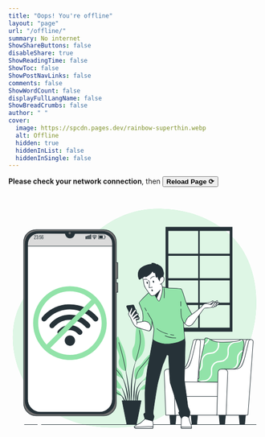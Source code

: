 ```yaml
---
title: "Oops! You're offline"
layout: "page"
url: "/offline/"
summary: No internet
ShowShareButtons: false
disableShare: true
ShowReadingTime: false
ShowToc: false
ShowPostNavLinks: false
comments: false
ShowWordCount: false
displayFullLangName: false
ShowBreadCrumbs: false
author: " "
cover:
  image: https://spcdn.pages.dev/rainbow-superthin.webp
  alt: Offline
  hidden: true
  hiddenInList: false
  hiddenInSingle: false
---
```


**Please check your network connection**, then <button class="comment-button" type="button" onClick="window.location.reload()"><b>Reload Page ⟳</b></button>


<?xml version="1.0" encoding="utf-8"?>
<!-- Generator: Adobe Illustrator 27.5.0, SVG Export Plug-In . SVG Version: 6.00 Build 0)  -->
<svg version="1.1" xmlns="http://www.w3.org/2000/svg" xmlns:xlink="http://www.w3.org/1999/xlink" x="0px" y="0px"
	 viewBox="0 0 500 500" style="enable-background:new 0 0 500 500;" xml:space="preserve">
<g id="Background_Simple">
	<g>
		<path style="fill:#92E3A9;" d="M464.497,113.473c-1.584-2.687-3.246-5.323-4.987-7.903
			c-23.183-34.346-63.071-57.838-102.312-68.458c-17.184-4.651-34.93-7.089-52.711-7.692
			c-116.614-3.953-163.062,87.955-201.604,111.673S5.045,205.329,8.998,290.319S74.223,455.358,192.814,460.3
			c118.591,4.941,126.497-48.424,192.71-68.19c43.819-13.08,74.952-57.26,90.197-98.088
			C496.496,238.38,495.517,166.106,464.497,113.473z"/>
		<path style="opacity:0.7;fill:#FFFFFF;" d="M464.497,113.473c-1.584-2.687-3.246-5.323-4.987-7.903
			c-23.183-34.346-63.071-57.838-102.312-68.458c-17.184-4.651-34.93-7.089-52.711-7.692
			c-116.614-3.953-163.062,87.955-201.604,111.673S5.045,205.329,8.998,290.319S74.223,455.358,192.814,460.3
			c118.591,4.941,126.497-48.424,192.71-68.19c43.819-13.08,74.952-57.26,90.197-98.088
			C496.496,238.38,495.517,166.106,464.497,113.473z"/>
	</g>
</g>
<g id="Window">
	<g>
		<polygon style="fill:#263238;stroke:#263238;stroke-miterlimit:10;" points="438.561,121.493 438.561,118.197 377.696,118.197 
			377.696,69.417 375.718,69.417 375.718,118.197 315.293,118.197 315.293,121.493 375.718,121.493 375.718,166.652 
			315.293,166.652 315.293,169.948 375.718,169.948 375.718,215.107 315.293,215.107 315.293,218.403 375.718,218.403 
			375.718,265.854 377.696,265.854 377.696,218.403 438.561,218.403 438.561,215.107 377.696,215.107 377.696,169.948 
			438.561,169.948 438.561,166.652 377.696,166.652 377.696,121.493 		"/>
		<path style="fill:#263238;stroke:#263238;stroke-miterlimit:10;" d="M311.118,65.462v205.666h131.178V65.462H311.118z
			 M437.868,264.185H315.547V72.405h122.321V264.185z"/>
	</g>
</g>
<g id="Plant">
	<g>
		<g>
			<path style="fill:#263238;" d="M253.995,323.918l0.002-0.006c0.02-0.05-0.004-0.107-0.054-0.128
				c-0.051-0.022-0.11,0.001-0.132,0.052c-3.031,6.999-5.161,14.346-6.941,21.757c-1.717,7.431-2.96,14.97-3.829,22.556
				l-0.543,5.701c-0.084,0.951-0.187,1.901-0.255,2.853l-0.156,2.86c-0.082,1.908-0.199,3.816-0.253,5.725l0.052,5.73l0.064,2.863
				c0.042,0.954,0.111,1.906,0.176,2.859c0.144,1.904,0.261,3.809,0.435,5.709c0.365,3.798,0.936,7.576,1.524,11.338
				c0.007,0.048,0.049,0.085,0.1,0.085c0.055,0,0.1-0.045,0.1-0.101v-0.005c-0.01-1.91-0.091-3.809-0.133-5.71
				c-0.055-1.899-0.22-3.789-0.194-5.689c0.009-1.899-0.041-3.793-0.062-5.687l-0.053-2.84l0.051-2.84l0.026-5.677l0.154-5.674
				l0.059-2.839c0.036-0.946,0.107-1.889,0.159-2.835l0.349-5.671c0.664-7.546,1.701-15.065,3.212-22.497
				C249.359,338.383,251.225,330.987,253.995,323.918z"/>
			<path style="fill:#263238;" d="M254.808,353.604c0.014-0.051-0.012-0.108-0.063-0.125c-0.052-0.018-0.11,0.01-0.128,0.062
				c-1.634,4.717-2.938,9.542-4.041,14.418c-1.054,4.884-1.881,9.833-2.386,14.819c-0.504,4.968-1.06,9.942-1.128,14.937
				c-0.077,4.993,0.003,9.992,0.531,14.98c0.005,0.046,0.042,0.085,0.09,0.09c0.056,0.006,0.105-0.034,0.111-0.09
				c0.577-4.973,0.929-9.935,1.273-14.894c0.352-4.957,0.4-9.929,0.723-14.888c0.3-4.944,0.92-9.868,1.771-14.76
				C252.395,363.259,253.435,358.385,254.808,353.604z"/>
			<path style="fill:#263238;" d="M271.266,364.047c-0.03-0.047-0.092-0.061-0.138-0.031c-4.12,2.608-7.794,5.893-11.005,9.594
				c-1.578,1.878-3.045,3.845-4.303,5.983l-0.884,1.669l-0.692,1.734c-0.249,0.575-0.424,1.167-0.604,1.758
				c-0.178,0.591-0.377,1.18-0.536,1.776c-1.236,4.77-2.055,9.63-2.277,14.517c-0.199,4.883-0.106,9.773,0.546,14.622
				c0.007,0.046,0.045,0.084,0.093,0.087c0.055,0.004,0.104-0.038,0.108-0.093l1.254-14.474c0.5-4.785,0.806-9.598,1.833-14.271
				c0.131-0.582,0.298-1.151,0.445-1.728c0.149-0.576,0.294-1.156,0.508-1.704l0.588-1.673l0.756-1.58
				c1.115-2.091,2.478-4.091,3.943-5.987c2.939-3.793,6.397-7.25,10.333-10.057l0.006-0.004
				C271.283,364.152,271.295,364.092,271.266,364.047z"/>
			<path style="fill:#263238;" d="M263.301,382.643c-2.243,1.448-3.743,3.725-5.004,6.016c-1.202,2.342-2.149,4.824-2.804,7.37
				c-0.197,0.631-0.352,1.269-0.489,1.912l-0.454,1.924c-0.231,1.292-0.413,2.599-0.486,3.909c-0.017,1.313-0.055,2.625,0.034,3.934
				c0.109,1.309,0.258,2.614,0.516,3.909c0.009,0.037,0.04,0.072,0.08,0.08c0.055,0.011,0.109-0.025,0.12-0.08
				c0.317-1.291,0.525-2.571,0.693-3.848c0.203-1.274,0.402-2.54,0.554-3.807c0.186-1.262,0.353-2.52,0.451-3.792
				c0.176-1.254,0.269-2.537,0.544-3.776c0.44-2.509,1.166-4.959,2.146-7.301c0.976-2.323,2.247-4.638,4.202-6.275l0.015-0.013
				c0.038-0.032,0.047-0.088,0.02-0.13C263.409,382.626,263.347,382.613,263.301,382.643z"/>
			<path style="fill:#263238;" d="M240.22,397.141c-0.541-6.425-1.601-12.786-2.603-19.145c-1.005-6.359-2.112-12.698-3.276-19.026
				c-1.204-6.321-2.464-12.629-3.826-18.915c-0.012-0.052-0.063-0.087-0.116-0.078c-0.055,0.01-0.091,0.062-0.081,0.117
				c1.1,6.334,2.095,12.686,3.034,19.043c0.964,6.353,1.872,12.714,2.676,19.086c0.785,6.375,1.397,12.765,2.196,19.128l2.35,19.127
				c0.006,0.048,0.045,0.087,0.095,0.089c0.055,0.003,0.102-0.04,0.105-0.096c0.073-1.612,0.075-3.223,0.115-4.839
				c0.014-1.615-0.066-3.223-0.094-4.837C240.736,403.567,240.461,400.356,240.22,397.141z"/>
			<path style="fill:#263238;" d="M236.367,397.048c-0.344-2.545-0.811-5.075-1.297-7.597l-0.902-3.751
				c-0.295-1.251-0.576-2.504-0.942-3.739c-1.282-4.977-2.921-9.87-4.911-14.611l-0.77-1.768l-0.856-1.73
				c-0.544-1.165-1.203-2.274-1.828-3.397c-1.343-2.188-2.738-4.375-4.638-6.149c-0.039-0.036-0.099-0.036-0.138,0.001
				c-0.04,0.038-0.041,0.102-0.003,0.141l0.01,0.01c1.756,1.82,3.036,4.068,4.242,6.289c0.559,1.143,1.149,2.266,1.627,3.445
				l0.755,1.749l0.669,1.785c1.78,4.757,3.208,9.646,4.282,14.616c0.585,2.472,0.974,4.992,1.452,7.484l0.602,3.766
				c0.218,1.252,0.486,2.495,0.662,3.755c0.401,2.512,0.863,5.017,1.302,7.531c0.389,2.52,0.85,5.036,1.381,7.555
				c0.01,0.045,0.051,0.083,0.099,0.083c0.056,0,0.101-0.045,0.101-0.1c0.011-2.567-0.048-5.136-0.179-7.7
				C236.937,402.154,236.634,399.603,236.367,397.048z"/>
			<path style="fill:#263238;" d="M231.049,397.376c-1.191-3.371-2.568-6.671-4.069-9.907c-1.54-3.218-3.203-6.375-5.117-9.382
				c-0.03-0.042-0.09-0.059-0.136-0.033c-0.048,0.028-0.064,0.09-0.035,0.138c1.672,3.123,3.086,6.381,4.368,9.675
				c1.304,3.286,2.48,6.621,3.465,10.009c1.005,3.384,1.724,6.834,2.625,10.233c0.947,3.397,1.712,6.829,2.757,10.269
				c0.013,0.041,0.051,0.074,0.096,0.075c0.056,0.001,0.102-0.044,0.103-0.1c0.051-3.589-0.302-7.176-1-10.689
				C233.476,404.128,232.233,400.745,231.049,397.376z"/>
			<path style="fill:#263238;" d="M230.829,408.605c-0.609-2.111-1.648-4.078-2.828-5.931c-1.159-1.863-2.504-3.624-4.117-5.116
				c-0.83-0.719-1.68-1.412-2.619-1.975c-0.925-0.578-1.906-1.066-2.97-1.343c-0.046-0.012-0.096,0.011-0.116,0.056
				c-0.022,0.05,0,0.109,0.051,0.132l0.012,0.005c1.925,0.856,3.552,2.275,4.927,3.827c1.394,1.555,2.506,3.339,3.433,5.198
				c0.975,1.846,1.479,3.886,2.327,5.787c0.374,0.975,0.746,1.956,1.178,2.929c0.367,0.993,0.774,1.984,1.292,2.969l0.003,0.005
				c0.016,0.031,0.049,0.053,0.087,0.055c0.057,0.002,0.105-0.042,0.107-0.099c0.046-1.099-0.018-2.193-0.123-3.284
				C231.315,410.742,231.087,409.671,230.829,408.605z"/>
		</g>
		<path style="fill:#92E3A9;" d="M231.226,349.253c0,0-10.529-2.43-12.958-13.768c-2.43-11.339,5.399-6.479-1.62-24.297
			c-7.019-17.818-5.399-21.867-2.97-26.996c2.43-5.13,3.78-3.51,5.939,3.24c2.16,6.749,9.989,17.278,12.958,36.985
			S231.226,349.253,231.226,349.253z"/>
		<path style="fill:#92E3A9;" d="M252.014,330.086c0,0-7.019-2.43-7.289-15.658c-0.27-13.228,5.129-10.529,5.939-26.997
			c0.81-16.468,1.89-28.076,4.859-28.346c2.97-0.27,10.799,8.099,13.498,26.457c2.7,18.358-3.51,30.506-8.909,35.905
			C254.713,326.846,252.014,330.086,252.014,330.086z"/>
		<path style="fill:#92E3A9;" d="M227.447,365.181c0,0-1.62-9.719-4.859-14.308c-3.24-4.589-10.259-8.639-14.848-17.548
			c-4.589-8.909-9.719-13.228-9.449-0.54c0.27,12.688,5.939,19.168,12.958,23.487C218.268,360.592,227.447,365.181,227.447,365.181z
			"/>
		<path style="fill:#92E3A9;" d="M224.477,381.919c0,0-6.479-12.418-15.928-21.597c-9.449-9.179-17.008-13.768-14.308-9.179
			c2.7,4.589,5.939,4.319,10.529,12.418c4.589,8.099,3.24,14.038,9.719,18.628C220.968,386.779,224.477,381.919,224.477,381.919z"/>
		<path style="fill:#92E3A9;" d="M223.667,397.847c-0.27-0.81-0.54-6.749-9.719-11.609c-9.179-4.859-17.818-2.97-16.738-0.54
			c1.08,2.43,6.749,6.479,12.418,8.909C215.298,397.037,223.667,397.847,223.667,397.847z"/>
		<path style="fill:#92E3A9;" d="M251.474,365.721c0,0-4.049-5.129-1.89-15.928c2.16-10.799,7.019-8.099,12.418-13.768
			c5.399-5.669,4.319-6.479,9.719-12.418c5.399-5.939,10.259-9.179,12.418-6.749c2.16,2.43-1.08,9.989-4.319,14.308
			c-3.24,4.32-8.369,6.479-10.799,11.879c-2.43,5.399-1.35,14.038-7.559,18.088C255.253,365.181,251.474,365.721,251.474,365.721z"
			/>
		<path style="fill:#92E3A9;" d="M264.972,368.691c0,0,9.719-11.068,16.738-19.168c7.019-8.099,9.719-14.308,9.989-8.909
			c0.27,5.399,2.43,9.719-3.24,16.738C282.79,364.371,264.972,368.691,264.972,368.691z"/>
		<path style="fill:#92E3A9;" d="M259.843,386.509c0,0-0.27-4.319,15.118-14.308c15.388-9.989,21.867-11.878,20.247-7.829
			c-1.62,4.049-8.369,8.099-15.658,15.388C272.261,387.049,259.843,386.509,259.843,386.509z"/>
		<path style="fill:none;stroke:#263238;stroke-linecap:round;stroke-linejoin:round;stroke-miterlimit:10;" d="M231.868,348.103
			c0,0-3.612-19.367-7.391-33.135c-3.78-13.768-6.209-22.137-6.209-22.137"/>
		<path style="fill:none;stroke:#263238;stroke-linecap:round;stroke-linejoin:round;stroke-miterlimit:10;" d="M251.392,330.289
			c0,0,6.561-20.991,8.721-33.68c2.16-12.688-0.27-22.137-1.35-27.806"/>
		<path style="fill:none;stroke:#263238;stroke-linecap:round;stroke-linejoin:round;stroke-miterlimit:10;" d="M226.596,364.776
			c0,0-4.008-7.154-9.948-14.173c-5.939-7.019-10.529-10.798-13.228-17.548"/>
		<path style="fill:none;stroke:#263238;stroke-linecap:round;stroke-linejoin:round;stroke-miterlimit:10;" d="M251.474,365.721
			c0,0,2.16-12.958,7.289-19.707c5.129-6.749,15.388-17.278,19.438-24.027"/>
		<path style="fill:none;stroke:#263238;stroke-linecap:round;stroke-linejoin:round;stroke-miterlimit:10;" d="M223.033,397.552
			c0,0-9.085-5.914-15.564-9.154"/>
		<polygon style="fill:#263238;stroke:#263238;stroke-linecap:round;stroke-linejoin:round;stroke-miterlimit:10;" points="
			252.891,454.81 234.128,454.81 224.747,407.836 262.272,407.836 		"/>
	</g>
</g>
<g id="Floor_1_">
	<g>
		<line style="fill:none;stroke:#263238;stroke-miterlimit:10;" x1="64.803" y1="454.81" x2="489.977" y2="454.81"/>
		<line style="fill:none;stroke:#263238;stroke-miterlimit:10;" x1="31.184" y1="454.81" x2="57.552" y2="454.81"/>
	</g>
</g>
<g id="Device">
	<g>
		<g>
			<g>
				<g>
					<path style="fill:#707070;stroke:#263238;stroke-linejoin:round;stroke-miterlimit:10;" d="M216.143,167.01v-31.499h-2.849
						V95.186c0-13.728-11.129-24.857-24.857-24.857H54.92c-13.728,0-24.857,11.129-24.857,24.857v317.433
						c0,13.728,11.129,24.857,24.857,24.857h133.517c13.728,0,24.857-11.129,24.857-24.857V193.855h2.849v-18.613h-2.849v-8.233
						H216.143z"/>
					<path style="fill:#263238;stroke:#263238;stroke-linejoin:round;stroke-miterlimit:10;" d="M184.082,434.052H59.275
						c-14.544,0-26.334-11.79-26.334-26.334V100.087c0-14.544,7.454-26.334,26.334-26.334h124.807
						c17.307-0.237,26.334,11.79,26.334,26.334v307.631C210.416,422.262,198.626,434.052,184.082,434.052z"/>
					<g>
						<path style="fill:#FFFFFF;stroke:#263238;stroke-miterlimit:10;" d="M131.335,77.803l-0.05,0.185
							c-1.458,5.438-4.818,8.967-8.537,8.967h-2.14c-3.719,0-7.079-3.529-8.537-8.967l-0.049-0.185l-52.081-0.182
							C47.811,77.578,37.953,87.399,37.95,99.53L37.875,404.47c0,14.211,11.129,25.732,24.857,25.732h117.893
							c13.728,0,24.857-11.521,24.857-25.732l-0.026-307.134c-0.001-10.401-8.377-18.862-18.777-18.968L131.335,77.803z"/>
						<path style="fill:#DBDBDB;stroke:#263238;stroke-miterlimit:10;" d="M205.457,102.882l-0.001-5.545
							c-0.001-10.401-8.377-18.862-18.777-18.968l-55.344-0.566l-0.05,0.185c-1.458,5.438-4.818,8.967-8.537,8.967h-2.14
							c-3.719,0-7.079-3.529-8.537-8.967l-0.049-0.185l-52.081-0.182C47.811,77.578,37.953,87.398,37.95,99.53l-0.001,3.352H205.457
							z"/>
					</g>
				</g>
				<path style="fill:#707070;" d="M123.5,77.202c0-1.289-1.045-2.334-2.334-2.334c-1.289,0-2.334,1.045-2.334,2.334
					c0,1.289,1.045,2.334,2.334,2.334C122.456,79.535,123.5,78.49,123.5,77.202z"/>
			</g>
			<g>
				<g>
					<g>
						<path style="fill:#263238;" d="M54.399,83.144c0,2.361-2.652,3.211-2.663,5.013v0.123h2.573v0.795h-3.434v-0.672
							c0-2.528,2.652-3.021,2.652-5.225c0-0.805-0.269-1.23-0.918-1.23c-0.638,0-0.918,0.458-0.918,1.152v0.694h-0.816v-0.638
							c0-1.197,0.548-1.992,1.756-1.992C53.851,81.164,54.399,81.947,54.399,83.144z"/>
						<path style="fill:#263238;" d="M58.685,83.133v0.201c0,0.806-0.324,1.377-0.951,1.611c0.66,0.246,0.951,0.839,0.951,1.622
							v0.604c0,1.197-0.559,1.98-1.768,1.98c-1.197,0-1.756-0.783-1.756-1.98v-0.537h0.816v0.593c0,0.705,0.291,1.13,0.918,1.13
							c0.638,0,0.918-0.414,0.918-1.208v-0.604c0-0.772-0.325-1.141-0.985-1.163h-0.47v-0.784h0.514
							c0.582-0.022,0.94-0.391,0.94-1.074v-0.359c0-0.805-0.28-1.219-0.918-1.219c-0.627,0-0.918,0.436-0.918,1.141v0.403h-0.816
							v-0.358c0-1.197,0.559-1.97,1.756-1.97C58.126,81.164,58.685,81.936,58.685,83.133z"/>
						<path style="fill:#263238;" d="M60.376,83.726v1.086h-0.839v-1.086H60.376z M60.376,87.989v1.086h-0.839v-1.086H60.376z"/>
						<path style="fill:#263238;" d="M62.144,84.431c0.246-0.425,0.638-0.649,1.164-0.649c1.007,0,1.454,0.738,1.454,1.857v1.533
							c0,1.197-0.57,1.98-1.767,1.98c-1.198,0-1.757-0.783-1.757-1.98v-0.526h0.816v0.581c0,0.705,0.291,1.13,0.918,1.13
							c0.627,0,0.918-0.425,0.918-1.13v-1.521c0-0.705-0.291-1.13-0.918-1.13c-0.481,0-0.806,0.269-0.884,0.839v0.179h-0.816
							l0.213-4.352h3.088v0.783h-2.305L62.144,84.431z"/>
						<path style="fill:#263238;" d="M69.116,83.122v0.146H68.3v-0.201c0-0.705-0.291-1.119-0.929-1.119
							c-0.66,0-0.951,0.425-0.951,1.264v1.756c0.212-0.537,0.638-0.839,1.264-0.839c1.007,0,1.455,0.728,1.455,1.857v1.186
							c0,1.197-0.594,1.98-1.791,1.98c-1.208,0-1.801-0.783-1.801-1.98v-3.995c0-1.242,0.56-2.014,1.801-2.014
							C68.557,81.164,69.116,81.925,69.116,83.122z M66.42,86.053v1.174c0,0.705,0.291,1.13,0.928,1.13
							c0.627,0,0.929-0.425,0.929-1.13v-1.174c0-0.705-0.302-1.13-0.929-1.13C66.711,84.923,66.42,85.348,66.42,86.053z"/>
					</g>
					<g>
						<rect x="152.408" y="83.466" style="fill:#263238;" width="2.211" height="5.529"/>
						<rect x="155.356" y="82.359" style="fill:#263238;" width="2.211" height="6.636"/>
						<rect x="158.305" y="81.572" style="fill:#263238;" width="2.211" height="7.423"/>
						<rect x="161.253" y="80.205" style="fill:#263238;" width="2.211" height="8.79"/>
						<g>
							<g>
								<path style="fill:#263238;" d="M190.831,88.843h-13.269v-8.108h13.269V88.843z M178.3,88.106h11.794v-6.634H178.3V88.106z"
									/>
							</g>
							<g>
								<rect x="179.406" y="82.274" style="fill:#263238;" width="7.003" height="5.03"/>
							</g>
							<g>
								<rect x="190.371" y="83.834" style="fill:#263238;" width="1.669" height="1.91"/>
							</g>
						</g>
						<g>
							<path style="fill:#263238;" d="M172.698,87.079c-0.086,0-0.174-0.022-0.253-0.07c-2.7-1.605-4.485-0.115-4.56-0.052
								c-0.206,0.179-0.519,0.156-0.698-0.049c-0.179-0.206-0.16-0.516,0.046-0.696c0.096-0.084,2.378-2.039,5.719-0.054
								c0.235,0.139,0.313,0.444,0.172,0.679C173.031,86.993,172.866,87.079,172.698,87.079z"/>
						</g>
						<g>
							<path style="fill:#263238;" d="M173.697,85.413c-0.086,0-0.174-0.022-0.254-0.07c-3.904-2.322-6.528-0.076-6.555-0.054
								c-0.205,0.182-0.518,0.161-0.699-0.044c-0.181-0.205-0.162-0.519,0.044-0.699c0.032-0.029,3.197-2.74,7.717-0.054
								c0.235,0.139,0.313,0.444,0.172,0.68C174.029,85.327,173.865,85.413,173.697,85.413z"/>
						</g>
						<g>
							<path style="fill:#263238;" d="M174.603,83.484c-0.086,0-0.174-0.022-0.254-0.07c-4.945-2.94-8.232-0.172-8.37-0.052
								c-0.206,0.179-0.52,0.157-0.699-0.048c-0.18-0.205-0.16-0.517,0.046-0.697c0.039-0.035,3.945-3.376,9.53-0.054
								c0.235,0.139,0.313,0.444,0.172,0.679C174.936,83.398,174.772,83.484,174.603,83.484z"/>
						</g>
						<g>
							<path style="fill:#263238;" d="M171.206,87.91c0,0.687-0.557,1.243-1.243,1.243c-0.687,0-1.243-0.557-1.243-1.243
								c0-0.687,0.557-1.243,1.243-1.243C170.649,86.666,171.206,87.223,171.206,87.91z"/>
						</g>
					</g>
				</g>
			</g>
		</g>
		<g>
			<g>
				<path style="fill:#263238;" d="M121.532,217.659c21.986,0.341,40.333,8.681,54.78,25.363c1.973,2.278,1.732,5.439-0.47,7.329
					c-2.099,1.803-5.22,1.574-7.15-0.667c-5.252-6.098-11.341-11.147-18.476-14.892c-22.371-11.74-49.129-8.862-68.401,7.443
					c-2.656,2.247-5.02,4.853-7.414,7.392c-2.074,2.199-5.134,2.551-7.326,0.662c-2.165-1.865-2.329-5.042-0.354-7.331
					c12.108-14.033,27.342-22.328,45.703-24.865c1.438-0.199,2.888-0.353,4.337-0.419
					C118.349,217.604,119.942,217.659,121.532,217.659z"/>
				<path style="fill:#263238;" d="M123.348,238.045c13.897,0.36,26.961,6.296,37.242,18.176c2.028,2.343,1.79,5.367-0.46,7.301
					c-2.143,1.841-5.245,1.593-7.224-0.698c-5.364-6.21-11.866-10.764-19.793-12.904c-16.154-4.361-30.121-0.384-41.817,11.573
					c-0.435,0.445-0.837,0.922-1.25,1.388c-1.93,2.174-5.053,2.466-7.163,0.668c-2.225-1.896-2.456-5.029-0.51-7.323
					c4.581-5.4,10.035-9.694,16.381-12.843C105.945,239.814,113.567,238.078,123.348,238.045z"/>
				<path style="fill:#263238;" d="M146.212,272.813c-0.002,2.116-1.281,3.988-3.248,4.755c-1.98,0.772-4.18,0.258-5.663-1.421
					c-2.185-2.475-4.705-4.476-7.761-5.771c-8.343-3.535-17.547-1.339-23.751,5.669c-1.472,1.662-3.308,2.265-5.431,1.621
					c-2.042-0.619-3.22-2.09-3.535-4.197c-0.222-1.484,0.225-2.802,1.18-3.953c10.626-12.813,30.175-14.627,42.959-3.945
					c1.453,1.214,2.817,2.572,4.019,4.031c0.707,0.858,1.012,2.047,1.498,3.087C146.39,272.73,146.301,272.772,146.212,272.813z"/>
				<path style="fill:#263238;" d="M121.515,299.505c-5.701,0.003-10.228-4.52-10.224-10.215
					c0.003-5.605,4.558-10.161,10.179-10.183c5.647-0.022,10.23,4.573,10.215,10.242
					C131.671,294.993,127.156,299.502,121.515,299.505z"/>
			</g>
			<path style="fill:#92E3A9;" d="M121.578,182.037c-40.096,0-72.716,32.62-72.716,72.715c0,40.096,32.62,72.716,72.716,72.716
				c40.095,0,72.715-32.62,72.715-72.716C194.294,214.657,161.674,182.037,121.578,182.037z M58.863,254.752
				c0-34.582,28.134-62.715,62.716-62.715c16.322,0,31.203,6.272,42.372,16.527L75.39,297.125
				C65.135,285.956,58.863,271.075,58.863,254.752z M121.578,317.468c-14.665,0-28.159-5.073-38.852-13.538l88.029-88.029
				c8.465,10.692,13.538,24.186,13.538,38.851C184.294,289.334,156.16,317.468,121.578,317.468z"/>
		</g>
	</g>
</g>
<g id="Couch">
	<g>
		<polygon style="fill:#263238;stroke:#263238;stroke-miterlimit:10;" points="427.499,454.81 418.024,454.81 415.994,432.251 
			429.529,432.251 		"/>
		<polygon style="fill:#263238;stroke:#263238;stroke-miterlimit:10;" points="466.977,454.81 457.502,454.81 455.472,432.251 
			469.007,432.251 		"/>
		<polygon style="fill:#263238;stroke:#263238;stroke-miterlimit:10;" points="372.23,454.81 362.755,454.81 360.725,432.251 
			374.26,432.251 		"/>
		<polygon style="fill:#263238;stroke:#263238;stroke-miterlimit:10;" points="329.932,454.81 320.457,454.81 318.427,432.251 
			331.962,432.251 		"/>
		<path style="fill:#FFFFFF;stroke:#263238;stroke-miterlimit:10;" d="M375.171,286.9h98.519c0,0,0.393,34.249-4.683,58.5
			c-5.076,24.251-11.279,38.914-11.279,38.914h-93.619C364.109,384.314,377.997,330.674,375.171,286.9z"/>
		<g>
			<path style="fill:#92E3A9;" d="M416.056,292.128c-8.636-0.675-12.061-2.418-18.53-5.96c-8.408-4.604-10.209-1.535-9.609,3.069
				c0.601,4.604-8.17,34.961-9.972,50.306s-1.201,23.529-1.201,23.529s-5.405,4.604-1.802,6.138
				c3.603,1.535,7.207,2.046,7.207,2.046h69.665c0,0,12.374-63.605,13.575-73.835c1.201-10.23-4.204-11.253-7.207-9.719
				c-3.003,1.535-3.603,2.558-7.809,3.069C440.501,291.973,427.897,293.054,416.056,292.128z"/>
			<g>
				<path style="fill:#FFFFFF;" d="M393.631,293.161c2.116-2.484,3.172-4.835,3.686-7.101c-0.839-0.452-1.607-0.822-2.316-1.125
					c-0.395,2.135-1.296,4.305-3.262,6.614c-1.492,1.752-3.003,2.883-4.539,3.647c-0.176,0.917-0.377,1.905-0.602,2.964
					C388.957,297.321,391.316,295.879,393.631,293.161z"/>
				<path style="fill:#FFFFFF;" d="M455.993,313.058c-4.413,5.181-4.243,9.785-4.078,14.237c0.154,4.16,0.298,8.089-3.487,12.534
					c-3.785,4.444-7.686,4.926-11.818,5.436c-4.421,0.546-8.993,1.111-13.404,6.291c-4.412,5.181-4.242,9.784-4.077,14.236
					c0.068,1.845,0.133,3.645-0.145,5.464h2.515c0.243-1.896,0.18-3.739,0.113-5.555c-0.153-4.16-0.299-8.089,3.486-12.533
					c3.785-4.444,7.686-4.926,11.818-5.436c4.421-0.546,8.993-1.111,13.404-6.291c4.412-5.181,4.242-9.784,4.078-14.237
					c-0.153-4.16-0.298-8.09,3.487-12.534c1.753-2.058,3.53-3.26,5.344-4.015c0.174-0.98,0.34-1.924,0.498-2.832
					C461.136,308.621,458.538,310.07,455.993,313.058z"/>
				<path style="fill:#FFFFFF;" d="M385.234,370.135c4.421-0.546,8.993-1.111,13.404-6.291c4.412-5.18,4.242-9.784,4.077-14.235
					c-0.153-4.16-0.299-8.089,3.486-12.533c3.785-4.444,7.686-4.926,11.818-5.436c4.421-0.546,8.993-1.111,13.405-6.291
					c4.412-5.181,4.242-9.784,4.078-14.236c-0.153-4.16-0.298-8.09,3.487-12.535c3.785-4.445,7.687-4.927,11.819-5.438
					c4.066-0.503,8.26-1.031,12.339-5.141c-0.839-0.629-1.8-0.878-2.738-0.853c-2.569,2.168-5.199,2.858-7.924,3.264
					c-0.595,0.141-1.281,0.262-2.111,0.363c-0.971,0.118-1.975,0.234-2.996,0.348c-3.428,0.618-6.902,1.876-10.281,5.845
					c-4.413,5.181-4.243,9.785-4.078,14.237c0.153,4.16,0.298,8.089-3.487,12.534c-3.785,4.444-7.686,4.926-11.818,5.436
					c-4.421,0.546-8.993,1.111-13.405,6.291c-4.412,5.181-4.242,9.784-4.077,14.236c0.153,4.16,0.298,8.089-3.486,12.532
					c-3.785,4.444-7.686,4.926-11.818,5.436c-2.759,0.341-5.577,0.69-8.378,2.163c1.526,0.537,2.947,0.897,3.977,1.12
					C382.066,370.53,383.632,370.333,385.234,370.135z"/>
				<path style="fill:#FFFFFF;" d="M379.742,347.75c4.411-5.18,4.241-9.784,4.077-14.235c-0.153-4.16-0.299-8.089,3.486-12.533
					c3.785-4.444,7.686-4.926,11.818-5.437c4.421-0.546,8.993-1.111,13.405-6.291c4.412-5.181,4.242-9.784,4.078-14.236
					c-0.035-0.961-0.068-1.91-0.054-2.856c-0.165-0.012-0.331-0.021-0.495-0.034c-0.699-0.055-1.354-0.119-1.989-0.188
					c-0.02,1.068,0.017,2.123,0.055,3.169c0.153,4.16,0.298,8.089-3.487,12.534c-3.785,4.444-7.686,4.926-11.818,5.436
					c-4.421,0.546-8.993,1.111-13.405,6.291c-4.412,5.181-4.242,9.784-4.077,14.236c0.153,4.16,0.298,8.089-3.486,12.533
					c-0.211,0.248-0.423,0.48-0.635,0.704c-0.105,1.269-0.191,2.462-0.262,3.587C377.887,349.708,378.818,348.835,379.742,347.75z"
					/>
			</g>
			<path style="fill:none;stroke:#263238;stroke-miterlimit:10;" d="M416.056,292.128c-8.636-0.675-12.061-2.418-18.53-5.96
				c-8.408-4.604-10.209-1.535-9.609,3.069c0.601,4.604-8.17,34.961-9.972,50.306s-1.201,23.529-1.201,23.529
				s-5.405,4.604-1.802,6.138c3.603,1.535,7.207,2.046,7.207,2.046h69.665c0,0,12.374-63.605,13.575-73.835
				c1.201-10.23-4.204-11.253-7.207-9.719c-3.003,1.535-3.603,2.558-7.809,3.069C440.501,291.973,427.897,293.054,416.056,292.128z"
				/>
		</g>
		<path style="fill:#FFFFFF;stroke:#263238;stroke-miterlimit:10;" d="M375.171,286.9h-5.574c-2.078,0-3.884,1.426-4.367,3.447
			l-6.919,28.993c-1.283,5.376-5.659,20.884-10.48,23.588l0,0c-2.96,1.66-6.296,2.532-9.69,2.532h-20.887l8.889,90.768h37.959
			l9.973-144.525c0.023-0.329,0.009-0.651-0.036-0.964h1.132V286.9z"/>
		<path style="fill:#FFFFFF;stroke:#263238;stroke-miterlimit:10;" d="M322.829,345.46h20.886c3.394,0,6.73-0.872,9.69-2.532l0,0
			c4.821-2.704,9.197-18.212,10.48-23.588l6.919-28.993c0.482-2.021,2.289-3.447,4.367-3.447l0,0c2.604,0,4.661,2.208,4.478,4.805
			l-10.251,144.525h-37.959L322.829,345.46z"/>
		<polygon style="fill:#FFFFFF;stroke:#263238;stroke-miterlimit:10;" points="412.039,436.28 414.214,371.257 327.099,370.489 
			329.279,436.28 		"/>
		<path style="fill:#FFFFFF;stroke:#263238;stroke-miterlimit:10;" d="M479.264,286.9h-5.574c-2.078,0-3.884,1.426-4.367,3.447
			l-6.919,28.993c-1.283,5.376-5.659,20.884-10.48,23.588h0c-2.96,1.66-6.296,2.532-9.69,2.532h-20.887l3.684,90.768l42.816-0.001
			l10.32-144.523c0.023-0.329,0.009-0.651-0.036-0.964h1.132V286.9z"/>
		<path style="fill:#FFFFFF;stroke:#263238;stroke-miterlimit:10;" d="M426.922,345.46h20.887c3.394,0,6.73-0.872,9.69-2.532l0,0
			c4.821-2.704,9.197-18.212,10.48-23.588l6.919-28.993c0.482-2.021,2.289-3.447,4.367-3.447l0,0c2.604,0,4.661,2.208,4.478,4.805
			l-10.164,142.312c-0.088,1.246-1.124,2.211-2.372,2.211l-40.878,0.001L426.922,345.46z"/>
		<path style="fill:#FFFFFF;stroke:#263238;stroke-miterlimit:10;" d="M414.214,352.004l-2.175,84.276h18.289l3.138-84.276
			c0-3.614-2.93-6.543-6.543-6.543h-6.165C417.144,345.46,414.214,348.39,414.214,352.004z"/>
		<path style="fill:#FFFFFF;stroke:#263238;stroke-miterlimit:10;" d="M307.942,352.004l3.138,84.276h18.289l-2.176-84.276
			c0-3.614-2.93-6.543-6.543-6.543h-6.165C310.871,345.46,307.942,348.39,307.942,352.004z"/>
		<line style="fill:none;stroke:#263238;stroke-miterlimit:10;" x1="327.538" y1="399.23" x2="413.384" y2="399.23"/>
	</g>
</g>
<g id="Character">
	<g>
		<g>
			<path style="fill:#263238;stroke:#263238;stroke-miterlimit:10;" d="M285.547,287.225c0,0-7.936,44.129-9.676,51.586
				c-1.74,7.457-5.966,45.488-5.966,54.933c0,9.445,0.746,38.031,0.746,38.031s-3.231,1.491-3.231,2.734
				c0,1.243,2.486,9.197,2.486,9.197l14.665,5.469c0,0,2.983-6.96,3.231-9.446c0.249-2.486-1.74-3.48-1.74-7.706
				c0-4.226,7.457-53.442,9.694-61.645c2.237-8.203,8.7-32.811,9.943-35.048s7.457-18.642,7.457-18.642l3.48,1.74
				c0,0,2.237,51.702,3.48,54.933c1.243,3.231,17.897,55.838,17.897,55.838s-2.734,1.243-0.994,4.226
				c1.74,2.983,4.723,9.694,4.723,9.694s2.734-3.729,5.966-4.474c3.231-0.746,8.7,2.486,8.7,2.486s3.231-7.457,2.486-10.937
				c-0.746-3.48-3.977-9.446-4.226-11.186c-0.249-1.74-6.96-51.861-6.96-51.861s1.74-70.096,1.74-74.819
				c0-4.723-1.74-9.446-1.74-9.446s-14.665,5.469-32.314,6.214c-17.648,0.746-27.342-6.463-27.342-6.463L285.547,287.225z"/>
			<g>
				<path style="fill:#FFFFFF;stroke:#263238;stroke-miterlimit:10;" d="M269.905,443.707c0,0-8.203,7.457-9.694,8.451
					s-11.931,4.971-11.683,6.96c0.249,1.988,2.983,3.231,2.983,3.231h33.805c0,0,0.249-0.994,0.746-5.717
					c0.497-4.723-1.491-8.948-1.491-8.948L269.905,443.707z"/>
				<path style="fill:#FFFFFF;stroke:#263238;stroke-miterlimit:10;" d="M285.827,458.758l-37.115,1.025
					c0.67,1.596,2.799,2.566,2.799,2.566h33.805C285.316,462.349,285.487,461.663,285.827,458.758z"/>
			</g>
			<g>
				<path style="fill:#FFFFFF;stroke:#263238;stroke-miterlimit:10;" d="M341.741,443.121c0,0-0.249,6.214-0.249,9.446
					c0,3.231-0.497,6.96-0.249,7.706s0.746,1.988,0.746,1.988h19.637c0,0,0.746-1.988-0.249-5.717
					c-0.994-3.729-2.734-5.717-3.231-8.948c-0.497-3.231-1.74-6.463-1.74-6.463S346.712,433.426,341.741,443.121z"/>
				<path style="fill:#FFFFFF;stroke:#263238;stroke-miterlimit:10;" d="M361.889,459.909c-7.47-0.029-16.769-0.238-20.714-0.335
					c0.003,0.319,0.023,0.56,0.069,0.697c0.249,0.746,0.746,1.988,0.746,1.988h19.637
					C361.626,462.26,361.924,461.451,361.889,459.909z"/>
			</g>
		</g>
		<g>
			<path style="fill:#92E3A9;stroke:#263238;stroke-miterlimit:10;" d="M278.504,193.637c0,0-21.127,19.83-20.2,21.683
				c0.927,1.853,6.672,16.865,6.672,16.865s1.668,10.008,0.741,16.309c-0.927,6.301-0.556,12.046-0.556,12.046
				s2.965,3.892,7.042,6.116c4.077,2.224,7.228,6.116,9.822-0.185c2.595-6.301,1.483-17.606,1.483-17.606s3.521,13.714,4.077,16.123
				c0.556,2.409-2.039,22.239-2.039,22.239s12.787,10.749,34.47,8.34c21.683-2.409,28.54-10.008,28.54-10.008
				s-2.224-24.277-2.224-27.057c0-2.78-0.371-5.745-0.371-5.745s7.598,7.784,11.305,7.413c3.707-0.371,10.193-15.567,8.525-17.976
				c-1.668-2.409-7.412-12.247-10.933-19.29c-3.521-7.042-5.278-13.196-5.278-13.196s-6.116-20.756-7.969-22.239
				c-1.853-1.483-22.707-1.244-26.413-2.17c-3.706-0.927-13.529-2.039-14.826-2.039C299.075,183.258,282.581,187.15,278.504,193.637
				z"/>
			<path style="fill:none;stroke:#263238;stroke-miterlimit:10;" d="M340.801,221.394c-0.103-5.325-0.116-9.464-0.116-9.464"/>
			<path style="fill:none;stroke:#263238;stroke-miterlimit:10;" d="M345.962,252.755c0,0-2.224-4.448-3.706-8.896
				c-0.736-2.209-1.129-10.101-1.337-17.485"/>
			<path style="fill:none;stroke:#263238;stroke-miterlimit:10;" d="M272.932,230.805c-1.896-3.303-3.335-5.883-3.508-6.404"/>
			<path style="fill:none;stroke:#263238;stroke-miterlimit:10;" d="M283.508,248.863c0,0-4.737-7.982-8.72-14.844"/>
			<path style="fill:none;stroke:#263238;stroke-miterlimit:10;" d="M307.6,185.853c0,0,1.297,9.822,0.185,19.644"/>
			<path style="fill:none;stroke:#263238;stroke-miterlimit:10;" d="M320.073,277.317c2.228,0.455,4.616,0.859,7.171,1.198"/>
			<path style="fill:none;stroke:#263238;stroke-miterlimit:10;" d="M293.145,265.357c0,0,5.965,6.587,21.967,10.805"/>
			<path style="fill:none;stroke:#263238;stroke-miterlimit:10;" d="M309.453,279.441c0,0,9.081,4.633,21.868,4.448"/>
		</g>
		<g>
			<path style="fill:#FFFFFF;stroke:#263238;stroke-miterlimit:10;" d="M265.161,163.614c0,0,2.224,10.378,2.409,12.602
				c0.185,2.224,0.741,5.189,3.521,9.637c2.78,4.448,10.008,14.27,11.49,14.826c1.483,0.556,7.228-0.927,7.228-0.927
				s6.116,12.046,7.784,11.675c1.668-0.371,5.93-14.085,6.486-19.644c0.556-5.56,0.185-8.34,0.185-8.34l-2.595-9.266
				c0,0-2.224-12.973-2.224-13.899c0-0.927,1.297-7.598-5.93-10.378c-7.228-2.78-16.123-2.965-22.054,3.892
				C265.532,160.649,265.161,163.614,265.161,163.614z"/>
			<path style="fill:#263238;stroke:#263238;stroke-miterlimit:10;" d="M284.991,151.939c0,0-3.151,5.374-10.008,9.822
				s-3.521-0.371-3.521-0.371s-4.818,2.965-8.71,5.004c-3.892,2.039-2.409,2.594-3.892,2.039c-1.483-0.556-7.028-16.382,5.388-23.98
				c12.417-7.598,21.428-5.611,21.428-5.611s-5.374-2.409-0.556-2.409c4.818,0,6.857,2.595,6.857,2.595s2.595-0.741,3.706,0.741
				c0.345,0.46,1.01,0.851,1.763,1.171c5.976,2.54,8.098,8.223,9.227,14.15c0.741,3.892-2.409,13.158-2.409,13.158l-5.189,2.78
				c0,0-2.224-2.039-2.965-4.077c-0.741-2.039-0.741-4.633-0.741-4.633s-3.151,4.077-3.707,1.112
				c-0.556-2.965-2.039-10.564-2.039-10.564s0.556,2.965-1.297,2.965C286.473,155.83,284.991,151.939,284.991,151.939z"/>
			<path style="fill:#FFFFFF;stroke:#263238;stroke-miterlimit:10;" d="M298.705,172.324c0,0-0.185-6.301,3.521-8.34
				c3.706-2.039,6.301,0.185,5.189,6.116c-1.112,5.93-7.784,8.154-7.784,8.154"/>
			<polygon style="fill:#263238;stroke:#263238;stroke-miterlimit:10;" points="289.809,199.752 299.631,189.93 293.145,204.941 			
				"/>
			<path style="fill:#263238;" d="M285.267,189.815c0.383,0.949,0.155,1.936-0.509,2.204s-1.514-0.284-1.897-1.233
				c-0.383-0.949-0.155-1.936,0.509-2.204C284.035,188.314,284.884,188.866,285.267,189.815z"/>
			<path style="fill:#263238;" d="M287.828,172.663c0.362,1.173,0.106,2.293-0.572,2.503c-0.678,0.21-1.522-0.572-1.884-1.744
				c-0.362-1.173-0.106-2.294,0.572-2.503C286.622,170.709,287.466,171.49,287.828,172.663z"/>
			<path style="fill:#263238;" d="M275.655,174.725c0.362,1.173,0.106,2.293-0.572,2.503c-0.678,0.209-1.522-0.572-1.884-1.744
				c-0.362-1.173-0.106-2.293,0.572-2.503C274.449,172.771,275.293,173.552,275.655,174.725z"/>
			<path style="fill:none;stroke:#263238;stroke-miterlimit:10;" d="M276.095,170.1c0,0,2.595,1.853,2.595,5.56
				s-0.556,9.266-0.556,9.266l6.672-0.927"/>
			<path style="fill:none;stroke:#263238;stroke-miterlimit:10;" d="M280.543,167.691c0,0,3.336-5.93,8.525-4.818"/>
			<path style="fill:none;stroke:#263238;stroke-miterlimit:10;" d="M274.612,168.803c0,0-4.077-1.297-6.857,0.371"/>
		</g>
		<g>
			<path style="fill:#FFFFFF;stroke:#263238;stroke-miterlimit:10;" d="M388.031,216.431c0,0,4.077-1.483,5.56-2.038
				c1.483-0.556,2.965,0.371,5.56-0.927c2.595-1.297,5.56-3.892,5.745-2.038c0.185,1.853-0.741,2.594-2.224,3.521
				c-1.483,0.927-3.892,2.78-3.892,2.78l-0.741,1.853l-11.119-0.927C386.919,218.655,387.104,216.987,388.031,216.431z"/>
			<path style="fill:#FFFFFF;stroke:#263238;stroke-miterlimit:10;" d="M410.355,221.224c0,0,5.104-4.051,5.845-5.905
				c0.741-1.853-0.556-2.039-1.853-1.297c-1.297,0.741-5.374,4.077-5.374,4.077L410.355,221.224z"/>
			<path style="fill:#FFFFFF;stroke:#263238;stroke-miterlimit:10;" d="M406.167,222.099c0,0,3.799,0.403,4.188-0.875
				c0.389-1.279,3.378-9.341,2.88-10.352s-1.439-0.921-2.484,0.749c-1.045,1.67-2.902,7.069-2.902,7.069s-2.538,0.571-3.174,2.312
				S406.167,222.099,406.167,222.099z"/>
			<path style="fill:#FFFFFF;stroke:#263238;stroke-miterlimit:10;" d="M401.374,223.103c0,0,3.521,1.483,4.263,0.371
				c0.741-1.112,5.93-7.969,5.745-9.081c-0.185-1.112-1.112-1.297-2.595,0c-1.483,1.297-4.818,5.93-4.818,5.93
				s-2.595-0.185-3.706,1.297C399.15,223.103,401.374,223.103,401.374,223.103z"/>
			<path style="fill:#FFFFFF;stroke:#263238;stroke-miterlimit:10;" d="M349.669,253.496c0,0,1.483-8.525,10.378-14.27
				c8.896-5.745,20.942-16.123,20.942-16.123s4.077-5.745,7.042-6.672c2.965-0.927,12.602,1.853,12.602,1.853
				s7.784-7.784,7.969-6.116c0.185,1.668-3.707,7.598-5.56,9.822c-1.853,2.224-7.598,2.78-8.896,2.78
				c-1.297,0-6.116,0.371-6.857,0.556s-12.973,16.865-18.532,25.019c-5.56,8.154-7.969,9.637-11.49,9.822
				c-3.521,0.185-7.228-2.594-8.154-3.892C348.186,254.979,349.669,253.496,349.669,253.496z"/>
		</g>
		<g>
			<path style="fill:#263238;stroke:#263238;stroke-miterlimit:10;" d="M233.772,222.817l11.682,25.342
				c0.352,0.762,1.175,1.189,2.001,1.037l9.693-1.79c1.155-0.213,1.815-1.44,1.357-2.521l-10.483-24.763
				c-0.316-0.748-1.087-1.199-1.893-1.109l-10.893,1.21C233.991,220.362,233.247,221.68,233.772,222.817z"/>
			<path style="fill:#FFFFFF;stroke:#263238;stroke-miterlimit:10;" d="M241.437,244.509c0,0-4.191-6.421-4.191-7.859
				c0-1.437,2.441-4.853,3.878-7.933c1.437-3.08,1.642-5.133,2.874-4.722c1.232,0.411,1.027,1.643,0.616,3.696
				c-0.411,2.053-2.669,7.802-2.669,7.802l0.411,2.464c0,0,1.848-3.696,3.696-5.544c1.848-1.848,3.901-4.928,5.338-4.312
				c1.437,0.616,2.053,1.027,0.821,2.464c-1.232,1.437-2.095,2.631-4.138,5.911c-1.717,2.755-2.794,5.588-2.794,5.588
				s2.313-2.23,4.366-3.667c2.053-1.437,4.825-3.52,6.057-2.699c1.232,0.821,1.437,1.643,0.205,2.669
				c-1.232,1.027-2.349,1.735-3.992,3.173c-1.643,1.437-4.837,5.451-4.837,5.451s1.346-1.219,4.837-2.657
				c3.49-1.437,6.68-1.273,6.811-0.175c0.117,0.982-3.667,2.096-3.667,2.096c-2.723,0.621-2.847,1.557-2.847,1.557
				s2.258,4.517,1.848,5.954c0,0,9.124-1.424,12.615-2.451c3.49-1.027,8.931,1.001,10.587,2.656
				c3.49,3.491,5.133,8.829,3.285,13.346c-1.848,4.517-1.848,3.08-16.426-1.027c-14.578-4.106-14.3-5.541-17.863-11.498
				C244.907,252.537,241.437,244.509,241.437,244.509z"/>
			<line style="fill:none;stroke:#263238;stroke-miterlimit:10;" x1="254.059" y1="253.767" x2="253.748" y2="257.53"/>
		</g>
	</g>
</g>
</svg>
